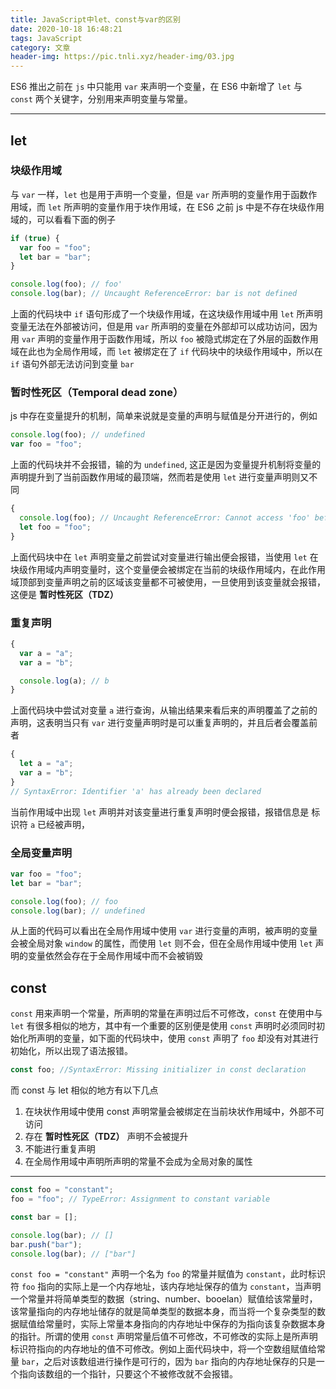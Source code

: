 ```yaml
---
title: JavaScript中let、const与var的区别
date: 2020-10-18 16:48:21
tags: JavaScript
category: 文章
header-img: https://pic.tnli.xyz/header-img/03.jpg
---
```


ES6 推出之前在 `js` 中只能用 `var` 来声明一个变量，在 ES6 中新增了 `let` 与 `const` 两个关键字，分别用来声明变量与常量。

---

## let

### 块级作用域

与 `var` 一样，`let` 也是用于声明一个变量，但是 `var` 所声明的变量作用于函数作用域，而 `let` 所声明的变量作用于块作用域，在 ES6 之前 js 中是不存在块级作用域的，可以看看下面的例子

```js
if (true) {
  var foo = "foo";
  let bar = "bar";
}

console.log(foo); // foo'
console.log(bar); // Uncaught ReferenceError: bar is not defined
```

上面的代码块中 `if` 语句形成了一个块级作用域，在这块级作用域中用 `let` 所声明变量无法在外部被访问，但是用 `var` 所声明的变量在外部却可以成功访问，因为用 `var` 声明的变量作用于函数作用域，所以 `foo` 被隐式绑定在了外层的函数作用域在此也为全局作用域，而 `let` 被绑定在了 `if` 代码块中的块级作用域中，所以在 `if` 语句外部无法访问到变量 `bar`

### 暂时性死区（Temporal dead zone）

js 中存在变量提升的机制，简单来说就是变量的声明与赋值是分开进行的，例如

```js
console.log(foo); // undefined
var foo = "foo";
```

上面的代码块并不会报错，输的为 `undefined`, 这正是因为变量提升机制将变量的声明提升到了当前函数作用域的最顶端，然而若是使用 `let` 进行变量声明则又不同

```js
{
  console.log(foo); // Uncaught ReferenceError: Cannot access 'foo' before initialization
  let foo = "foo";
}
```

上面代码块中在 `let` 声明变量之前尝试对变量进行输出便会报错，当使用 `let` 在块级作用域内声明变量时，这个变量便会被绑定在当前的块级作用域内，在此作用域顶部到变量声明之前的区域该变量都不可被使用，一旦使用到该变量就会报错，这便是 **暂时性死区（TDZ）**

### 重复声明

```js
{
  var a = "a";
  var a = "b";

  console.log(a); // b
}
```

上面代码块中尝试对变量 `a` 进行查询，从输出结果来看后来的声明覆盖了之前的声明，这表明当只有 `var` 进行变量声明时是可以重复声明的，并且后者会覆盖前者

```js
{
  let a = "a";
  var a = "b";
}
// SyntaxError: Identifier 'a' has already been declared
```

当前作用域中出现 `let` 声明并对该变量进行重复声明时便会报错，报错信息是 标识符 `a` 已经被声明，

### 全局变量声明

```js
var foo = "foo";
let bar = "bar";

console.log(foo); // foo
console.log(bar); // undefined
```

从上面的代码可以看出在全局作用域中使用 `var` 进行变量的声明，被声明的变量会被全局对象 `window` 的属性，而使用 `let` 则不会，但在全局作用域中使用 `let` 声明的变量依然会存在于全局作用域中而不会被销毁

## const

`const` 用来声明一个常量，所声明的常量在声明过后不可修改，`const` 在使用中与 `let` 有很多相似的地方，其中有一个重要的区别便是使用 `const` 声明时必须同时初始化所声明的变量，如下面的代码块中，使用 `const` 声明了 `foo` 却没有对其进行初始化，所以出现了语法报错。

```js
const foo; //SyntaxError: Missing initializer in const declaration
```

而 const 与 let 相似的地方有以下几点

1. 在块状作用域中使用 const 声明常量会被绑定在当前块状作用域中，外部不可访问
2. 存在 **暂时性死区（TDZ）** 声明不会被提升
3. 不能进行重复声明
4. 在全局作用域中声明所声明的常量不会成为全局对象的属性

---

```js
const foo = "constant";
foo = "foo"; // TypeError: Assignment to constant variable

const bar = [];

console.log(bar); // []
bar.push("bar");
console.log(bar); // ["bar"]
```

`const foo = "constant"` 声明一个名为 `foo` 的常量并赋值为 `constant`，此时标识符 `foo` 指向的实际上是一个内存地址，该内存地址保存的值为 `constant`，当声明一个常量并将简单类型的数据（string、number、booelan）赋值给该常量时，该常量指向的内存地址储存的就是简单类型的数据本身，而当将一个复杂类型的数据赋值给常量时，实际上常量本身指向的内存地址中保存的为指向该复杂数据本身的指针。所谓的使用 `const` 声明常量后值不可修改，不可修改的实际上是所声明标识符指向的内存地址的值不可修改。例如上面代码块中，将一个空数组赋值给常量 `bar`，之后对该数组进行操作是可行的，因为 `bar` 指向的内存地址保存的只是一个指向该数组的一个指针，只要这个不被修改就不会报错。

